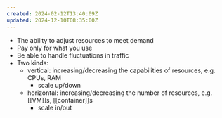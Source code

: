 ```yaml
---
created: 2024-02-12T13:40:09Z
updated: 2024-12-10T08:35:00Z
---
```

- The ability to adjust resources to meet demand
- Pay only for what you use
- Be able to handle fluctuations in traffic
- Two kinds:
	- vertical: increasing/decreasing the capabilities of resources, e.g. CPUs, RAM
		- scale up/down
	- horizontal: increasing/decreasing the number of resources, e.g. [[VM]]s, [[container]]s
		- scale in/out